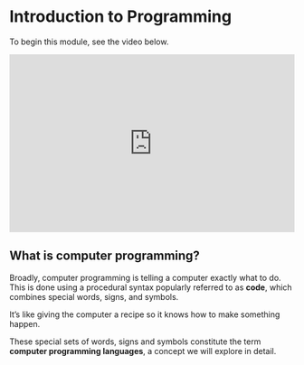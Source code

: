 # Introduction to Programming

To begin this module, see the video below.

<iframe width="100%" height="315" src="https://www.youtube.com/embed/6YMec72CEiU?si=sNUhEzfxAkEe7j-N" title="YouTube video player" frameborder="0" allow="accelerometer; autoplay; clipboard-write; encrypted-media; gyroscope; picture-in-picture; web-share" referrerpolicy="strict-origin-when-cross-origin" allowfullscreen></iframe>

## What is computer programming?

Broadly, computer programming is telling a computer exactly what to do. This is done using a procedural syntax popularly referred to as **code**, which combines special words, signs, and symbols.

It’s like giving the computer a recipe so it knows how to make something happen.

These special sets of words, signs and symbols constitute the term **computer programming languages**, a concept we will explore in detail.
